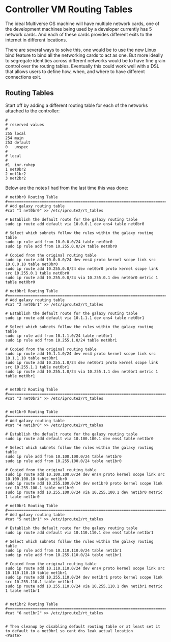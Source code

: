 # Controller VM Routing Tables 
The ideal Multiverse OS machine will have multiple network cards, one of the development machines being used by a developer currently has 5 network cards. And each of these cards provides different exits to the internet in different locations. 


There are several ways to solve this, one would be to use the new Linux bind feature to bind all the networking cards to act as one. But more ideally to segregate identities across different networks would be to have fine grain control over the routing tables. Eventually this could work well with a DSL that allows users to define how, when, and where to have different connections exit. 

## Routing Tables
Start off by adding a different routing table for each of the networks attached to the controller:

```
#
# reserved values
#
255	local
254	main
253	default
0	unspec
#
# local
#
#1	inr.ruhep
1 net0br2
2 net1br2
3 net2br2

```

Below are the notes I had from the last time this was done: 

```
# net0br0 Routing Table
#==============================================================================
# Add galaxy routing table
#cat "1 net0br0" >> /etc/iproute2/rt_tables

# Establish the default route for the galaxy routing table
sudo ip route add default via 10.0.0.1 dev ens4 table net0br0

# Select which subnets follow the rules within the galaxy routing table
sudo ip rule add from 10.0.0.0/24 table net0br0
sudo ip rule add from 10.255.0.0/24 table net0br0

# Copied from the original routing table
sudo ip route add 10.0.0.0/24 dev ens4 proto kernel scope link src 10.0.0.10 table net0br0
sudo ip route add 10.255.0.0/24 dev net0br0 proto kernel scope link src 10.255.0.1 table net0br0
sudo ip route add 10.255.0.0/24 via 10.255.0.1 dev net0br0 metric 1 table net0br0

# net0br1 Routing Table
#==============================================================================
# Add galaxy routing table
#cat "2 net0br1" >> /etc/iproute2/rt_tables

# Establish the default route for the galaxy routing table
sudo ip route add default via 10.1.1.1 dev ens4 table net0br1

# Select which subnets follow the rules within the galaxy routing table
sudo ip rule add from 10.1.1.0/24 table net0br1
sudo ip rule add from 10.255.1.0/24 table net0br1

# Copied from the original routing table
sudo ip route add 10.1.1.0/24 dev ens4 proto kernel scope link src 10.1.1.10 table net0br1
sudo ip route add 10.255.1.0/24 dev net0br1 proto kernel scope link src 10.255.1.1 table net0br1
sudo ip route add 10.255.1.0/24 via 10.255.1.1 dev net0br1 metric 1 table net0br1


# net0br2 Routing Table
#==============================================================================
#cat "3 net0br2" >> /etc/iproute2/rt_tables


# net1br0 Routing Table
#==============================================================================
# Add galaxy routing table
#cat "4 net1br0" >> /etc/iproute2/rt_tables

# Establish the default route for the galaxy routing table
sudo ip route add default via 10.100.100.1 dev ens4 table net1br0

# Select which subnets follow the rules within the galaxy routing table
sudo ip rule add from 10.100.100.0/24 table net1br0
sudo ip rule add from 10.255.100.0/24 table net1br0

# Copied from the original routing table
sudo ip route add 10.100.100.0/24 dev ens4 proto kernel scope link src 10.100.100.10 table net1br0
sudo ip route add 10.255.100.0/24 dev net1br0 proto kernel scope link src 10.255.100.1 table net1br0
sudo ip route add 10.255.100.0/24 via 10.255.100.1 dev net1br0 metric 1 table net1br0

# net0br1 Routing Table
#==============================================================================
# Add galaxy routing table
#cat "5 net1br1" >> /etc/iproute2/rt_tables

# Establish the default route for the galaxy routing table
sudo ip route add default via 10.110.110.1 dev ens4 table net1br1

# Select which subnets follow the rules within the galaxy routing table
sudo ip rule add from 10.110.110.0/24 table net1br1
sudo ip rule add from 10.255.110.0/24 table net1br1

# Copied from the original routing table
sudo ip route add 10.110.110.0/24 dev ens4 proto kernel scope link src 10.110.110.10 table net1br1
sudo ip route add 10.255.110.0/24 dev net1br1 proto kernel scope link src 10.255.110.1 table net1br1
sudo ip route add 10.255.110.0/24 via 10.255.110.1 dev net1br1 metric 1 table net1br1


# net1br2 Routing Table
#==============================================================================
#cat "6 net1br2" >> /etc/iproute2/rt_tables


# Then cleanup by disabling default routing table or at least set it to default to a net0br1 so cant dns leak actual location
<Paste>
```



